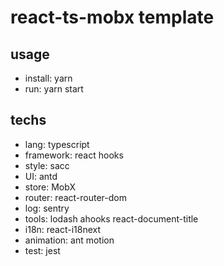 # react-ts-mobx template

## usage

- install: yarn
- run: yarn start

## techs

- lang: typescript
- framework: react hooks
- style: sacc
- UI: antd
- store: MobX
- router: react-router-dom
- log: sentry
- tools: lodash ahooks react-document-title
- i18n: react-i18next
- animation: ant motion
- test: jest
